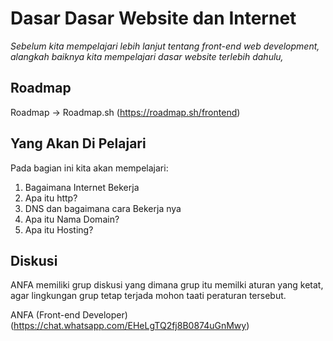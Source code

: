 # Dasar Dasar Website dan Internet

_Sebelum kita mempelajari lebih lanjut tentang front-end web development, alangkah baiknya kita mempelajari dasar website terlebih dahulu,_

## Roadmap
Roadmap -> Roadmap.sh (https://roadmap.sh/frontend)

## Yang Akan Di Pelajari

Pada bagian ini kita akan mempelajari:
1) Bagaimana Internet Bekerja
2) Apa itu http?
3) DNS dan bagaimana cara Bekerja nya
4) Apa itu Nama Domain?
5) Apa itu Hosting?

## Diskusi

ANFA memiliki grup diskusi yang dimana grup itu memilki aturan yang ketat, agar lingkungan grup tetap terjada mohon taati peraturan tersebut.

ANFA (Front-end Developer) (https://chat.whatsapp.com/EHeLgTQ2fj8B0874uGnMwy)
